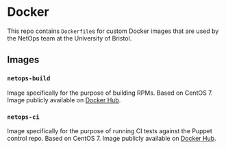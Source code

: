 # Docker

This repo contains `Dockerfile`s for custom Docker images that are used by the
NetOps team at the University of Bristol.

## Images

### `netops-build`

Image specifically for the purpose of building RPMs. Based on CentOS 7.
Image publicly available on
[Docker Hub](https://hub.docker.com/r/universityofbristol/netops-build/).

### `netops-ci`

Image specifically for the purpose of running CI tests against the Puppet
control repo. Based on CentOS 7. Image publicly available on
[Docker Hub](https://hub.docker.com/r/universityofbristol/netops-ci/).
